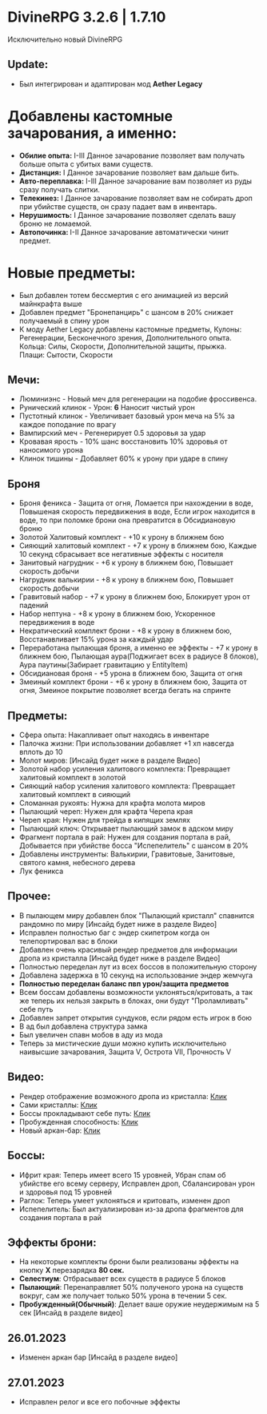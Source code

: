 # DivineRPG 3.2.6 | 1.7.10

Исключительно новый DivineRPG

## Update:

- Был интегрирован и адаптирован мод <b>Aether Legacy</b>
# Добавлены кастомные зачарования, а именно:
- <b>Обилие опыта:</b> I-III Данное зачарование позволяет вам получать больше опыта с убитых вами существ.
- <b>Дистанция:</b> I Данное зачарование позволяет вам дальше бить.
- <b>Авто-переплавка:</b> I-III Данное зачарование вам позволяет из руды сразу получать слитки.
- <b>Телекинез:</b> I Данное зачарование позволяет вам не собирать дроп при убийстве существ, он сразу падает вам в инвентарь.
- <b>Нерушимость:</b> I Данное зачарование позволяет сделать вашу броню не ломаемой.
- <b>Автопочинка: </b> I-II Данное зачарование автоматически чинит предмет.
# Новые предметы:
- Был добавлен тотем бессмертия с его анимацией из версий майнкрафта выше
- Добавлен предмет "Бронепанцирь" с шансом в 20% снижает получаемый в спину урон
- К моду Aether Legacy добавлены кастомные предметы, Кулоны: Регенерации, Бесконечного зрения, Дополнительного опыта.\
Кольца: Силы, Скорости, Дополнительной защиты, прыжка.\
Плащи: Сытости, Скорости 
## Мечи:
- Люминиэнс - Новый меч для регенерации на подобие фроссивенса.
- Рунический клинок - Урон: <b>6</b> Наносит чистый урон
- Пустотный клинок - Увеличивает базовый урон меча на 5% за каждое поподание по врагу
- Вампирский меч - Регенерирует 0.5 здоровья за удар
- Кровавая ярость - 10% шанс восстановить 10% здоровья от наносимого урона
- Клинок тишины - Добавляет 60% к урону при ударе в спину
## Броня
- Броня феникса - Защита от огня\,
Ломается при нахождении в воде\,
Повышеная скорость передвижения в воде\,
Если игрок находится в воде, то при поломке брони она превратится в Обсидиановую броню
- Золотой Халитовый комплект - +10 к урону в ближнем бою
- Сияющий халитовый комплект - +7 к урону в ближнем бою\,
Каждые 10 секунд сбрасывает все негативные эффекты с носителя
- Занитовый нагрудник - +6 к урону в ближнем бою\,
Повышает скорость добычи
- Нагрудник валькирии - +8 к урону в ближнем бою\,
Повышает скорость добычи
- Гравитовый набор - +7 к урону в ближнем бою\,
Блокирует урон от падений
- Набор нептуна - +8 к урону в ближнем бою\,
Ускоренное передвижения в воде
- Некратический комплект брони - +8 к урону в ближнем бою\,
Восстанавливает 15% урона за каждый удар
- Переработана пылающая броня, а именно ее эффекты - +7 к урону в ближнем бою\,
Пылающая аура(Поджигает всех в радиусе 8 блоков)\,
Аура паутины(Забирает гравитацию у EntityItem)
- Обсидиановая броня - +5 урона в ближнем бою\,
Защита от огня
- Змеиный комплект брони - +6 к урону в ближнем бою\,
Защита от огня\,
Змеиное покрытие позволяет всегда бегать на спринте
## Предметы:
- Сфера опыта: Накапливает опыт находясь в инвентаре
- Палочка жизни: При использовании добавляет +1 хп навсегда вплоть до 10
- Молот миров: [Инсайд будет ниже в разделе Видео]
- Золотой набор усиления халитового комплекта: Превращает халитовый комплект в золотой
- Сияющий набор усиления халитового комплекта: Превращает халитовый комплект в сияющий
- Сломанная рукоять: Нужна для крафта молота миров
- Пылающий череп: Нужен для крафта Черепа края
- Череп края: Нужен для трейда в кипящих землях
- Пылающий ключ: Открывает пылающий замок в адском миру
- Фрагмент портала в рай: Нужен для создания портала в рай\,
Добывается при убийстве босса "Испепелитель" с шансом в 20%
- Добавлены инструменты: Валькирии, Гравитовые, Занитовые, святого камня, небесного дерева
- Лук феникса

## Прочее:
- В пылающем миру добавлен блок "Пылающий кристалл" спавнится рандомно по миру [Инсайд будет ниже в разделе Видео]
- Исправлен полностью баг с эндер скипетром когда он телепортировал вас в блоки
- Добавлен очень красивый рендер предметов для информации дропа из кристалла [Инсайд будет ниже в разделе Видео]
- Полностью переделан лут из всех боссов в положительную сторону
- Добавлена задержка в 10 секунд на использование эндер жемчуга
- <b>Полностью переделан баланс пвп урон/защита предметов</b>
- Всем боссам добавлены возможности уклоняться/критовать, а так же теперь их нельзя закрыть в блоках, они будут "Проламливать" себе путь
- Добавлен запрет открытия сундуков, если рядом есть игрок в бою
- В ад был добавлена структура замка
- Был увеличен спавн мобов в аду из мода
- Теперь за мистические души можно купить исключительно наивысшие зачарования, Защита V, Острота VII, Прочность V

## Видео:
- Рендер отображение возможного дропа из кристалла: <a href = 'https://youtu.be/3iTsuDYjzH0'>Клик</a>
- Сами кристаллы: <a href = 'https://youtu.be/zrOlwq-c10E'>Клик</a>
- Боссы прокладывают себе путь: <a href = 'https://youtu.be/67Q6p9XaNpc'>Клик</a>
- Пробужденная способность: <a href = 'https://youtu.be/dYBoyf_KIOY'>Клик</a>
- Новый аркан-бар: <a href = 'https://youtu.be/5UjV9j2mFFE'>Клик</a>

## Боссы:
- Ифрит края: Теперь имеет всего 15 уровней\,
Убран спам об убийстве его всему серверу\,
Исправлен дроп\,
Сбалансирован урон и здоровья под 15 уровней
- Раглок: Теперь умеет уклоняться и критовать, изменен дроп
- Испепелитель: Был актуализирован из-за дропа фрагментов для создания портала в рай

## Эффекты брони:
- На некоторые комплекты брони были реализованы эффекты на кнопку <b>X</b> перезарядка <b>80 сек.</b>
- <b>Селестиум</b>: Отбрасывает всех существ в радиусе 5 блоков
- <b>Пылающий</b>: Перенаправляет 50% полученого урона на существ вокруг, сам же получает только 50% урона в течении 5 сек.
- <b>Пробужденный(Обычный)</b>: Делает ваше оружие неудержимым на 5 сек [Инсайд в разделе видео]

## 26.01.2023
- Изменен аркан бар [Инсайд в разделе видео]

## 27.01.2023
- Исправлен релог и все его побочные эффекты
